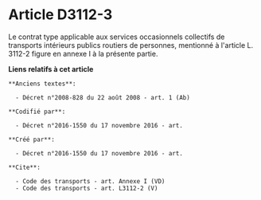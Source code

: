 # Article D3112-3

Le contrat type applicable aux services occasionnels collectifs de transports intérieurs publics routiers de personnes,
mentionné à l'article L. 3112-2 figure en annexe I à la présente partie.

**Liens relatifs à cet article**

	**Anciens textes**:

	  - Décret n°2008-828 du 22 août 2008 - art. 1 (Ab)

	**Codifié par**:

	  - Décret n°2016-1550 du 17 novembre 2016 - art.

	**Créé par**:

	  - Décret n°2016-1550 du 17 novembre 2016 - art.

	**Cite**:

	  - Code des transports - art. Annexe I (VD)
	  - Code des transports - art. L3112-2 (V)
